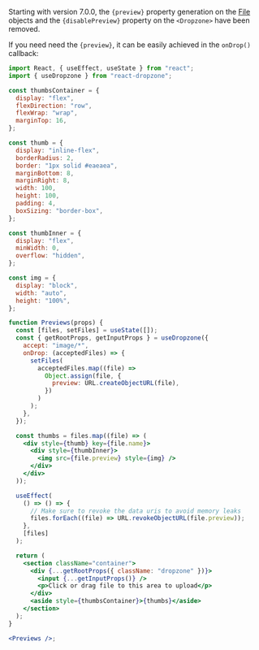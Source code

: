Starting with version 7.0.0, the `{preview}` property generation on the [File](https://developer.mozilla.org/en-US/docs/Web/API/File) objects and the `{disablePreview}` property on the `<Dropzone>` have been removed.

If you need need the `{preview}`, it can be easily achieved in the `onDrop()` callback:

```jsx harmony
import React, { useEffect, useState } from "react";
import { useDropzone } from "react-dropzone";

const thumbsContainer = {
  display: "flex",
  flexDirection: "row",
  flexWrap: "wrap",
  marginTop: 16,
};

const thumb = {
  display: "inline-flex",
  borderRadius: 2,
  border: "1px solid #eaeaea",
  marginBottom: 8,
  marginRight: 8,
  width: 100,
  height: 100,
  padding: 4,
  boxSizing: "border-box",
};

const thumbInner = {
  display: "flex",
  minWidth: 0,
  overflow: "hidden",
};

const img = {
  display: "block",
  width: "auto",
  height: "100%",
};

function Previews(props) {
  const [files, setFiles] = useState([]);
  const { getRootProps, getInputProps } = useDropzone({
    accept: "image/*",
    onDrop: (acceptedFiles) => {
      setFiles(
        acceptedFiles.map((file) =>
          Object.assign(file, {
            preview: URL.createObjectURL(file),
          })
        )
      );
    },
  });

  const thumbs = files.map((file) => (
    <div style={thumb} key={file.name}>
      <div style={thumbInner}>
        <img src={file.preview} style={img} />
      </div>
    </div>
  ));

  useEffect(
    () => () => {
      // Make sure to revoke the data uris to avoid memory leaks
      files.forEach((file) => URL.revokeObjectURL(file.preview));
    },
    [files]
  );

  return (
    <section className="container">
      <div {...getRootProps({ className: "dropzone" })}>
        <input {...getInputProps()} />
        <p>Click or drag file to this area to upload</p>
      </div>
      <aside style={thumbsContainer}>{thumbs}</aside>
    </section>
  );
}

<Previews />;
```
